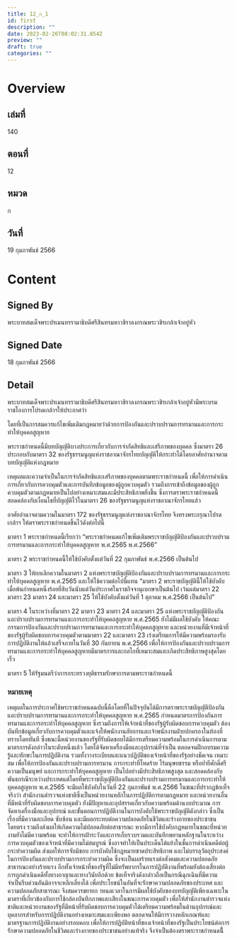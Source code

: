 ```yaml
---
title: 12_ก_1
id: first
description: ""
date: 2023-02-26T08:02:31.854Z
preview: ""
draft: true
categories: ""
---
```


# Overview

## เล่มที่
140

## ตอนที่ 
12

## หมวด
ก

## วันที่
19 กุมภาพันธ์ 2566

# Content

## Signed By
พระบาทสมเด็จพระปรเมนทรรามาธิบดีศรีสินทรมหาวชิราลงกรณพระวชิรเกล้าเจ้าอยู่หัว

## Signed Date
18 กุมภาพันธ์  2566

## Detail
พระบาทสมเด็จพระปรเมนทรรามาธิบดีศรีสินทรมหาวชิราลงกรณพระวชิรเกล้าเจ้าอยู่หัวมีพระบรมราชโองการโปรดเกล้าฯให้ประกาศว่า  

โดยที่เป็นการสมควรแก้ไขเพิ่มเติมกฎหมายว่าด้วยการป้องกันและปราบปรามการทรมานและการกระทำให้บุคคลสูญหาย  

พระราชกำหนดนี้มีบทบัญญัติบางประการเกี่ยวกับการจำกัดสิทธิและเสรีภาพของบุคคล  ซึ่งมาตรา 26 ประกอบกับมาตรา 32 ของรัฐธรรมนูญแห่งราชอาณาจักรไทยบัญญัติให้กระทำได้โดยอาศัยอำนาจตามบทบัญญัติแห่งกฎหมาย 

เหตุผลและความจำเป็นในการจำกัดสิทธิและเสรีภาพของบุคคลตามพระราชกำหนดนี้  เพื่อให้การดำเนินการเกี่ยวกับการควบคุมตัวและการบันทึกข้อมูลของผู้ถูกควบคุมตัว  รวมถึงการเข้าถึงข้อมูลของผู้ถูกควบคุมตัวตามกฎหมายเป็นไปอย่างเหมาะสมและมีประสิทธิภาพยิ่งขึ้น  ซึ่งการตราพระราชกำหนดนี้สอดคล้องกับเงื่อนไขที่บัญญัติไว้ในมาตรา 26 ของรัฐธรรมนูญแห่งราชอาณาจักรไทยแล้ว

อาศัยอำนาจตามความในมาตรา 172 ของรัฐธรรมนูญแห่งราชอาณาจักรไทย จึงทรงพระกรุณาโปรดเกล้าฯ  ให้ตราพระราชกำหนดขึ้นไว้ดังต่อไปนี้

มาตรา 1 พระราชกำหนดนี้เรียกว่า “พระราชกำหนดแก้ไขเพิ่มเติมพระราชบัญญัติป้องกันและปราบปรามการทรมานและการกระทำให้บุคคลสูญหาย พ.ศ.2565 พ.ศ.2566”

มาตรา 2 พระราชกำหนดนี้ให้ใช้บังคับตั้งแต่วันที่ 22 กุมภาพันธ์ พ.ศ.2566 เป็นต้นไป

มาตรา 3 ให้ยกเลิกความในมาตรา 2 แห่งพระราชบัญญัติป้องกันและปราบปรามการทรมานและการกระทำให้บุคคลสูญหาย พ.ศ.2565 และให้ใช้ความต่อไปนี้แทน “มาตรา 2 พระราชบัญญัตินี้ให้ใช้บังคับเมื่อพ้นกำหนดหนึ่งร้อยยี่สิบวันนับแต่วันประกาศในราชกิจจานุเบกษาเป็นต้นไป  เว้นแต่มาตรา 22 มาตรา 23 มาตรา 24 และมาตรา  25 ให้ใช้บังคับตั้งแต่วันที่ 1 ตุลาคม พ.ศ.2566 เป็นต้นไป”

มาตรา 4 ในระหว่างที่มาตรา 22 มาตรา 23 มาตรา 24 และมาตรา 25 แห่งพระราชบัญญัติป้องกันและปราบปรามการทรมานและการกระทำให้บุคคลสูญหาย พ.ศ.2565 ยังไม่มีผลใช้บังคับ  ให้คณะกรรมการป้องกันและปราบปรามการทรมานและการกระทำให้บุคคลสูญหาย  และหน่วยงานที่มีเจ้าหน้าที่ของรัฐผู้รับผิดชอบการควบคุมตัวตามมาตรา 22 และมาตรา 23  เร่งเตรียมการให้มีความพร้อมรองรับการปฏิบัติงานให้แล้วเสร็จภายในวันที่ 30 กันยายน พ.ศ.2566 เพื่อให้การป้องกันและปราบปรามการทรมานและการกระทำให้บุคคลสูญหายมีมาตรการและกลไกที่เหมาะสมและเกิดประสิทธิภาพสูงสุดโดยเร็ว

มาตรา 5 ให้รัฐมนตรีว่าการกระทรวงยุติธรรมรักษาการตามพระราชกำหนดนี้

### หมายเหตุ

เหตุผลในการประกาศใช้พระราชกำหนดฉบับนี้คือโดยที่ในปัจจุบันได้มีการตราพระราชบัญญัติป้องกันและปราบปรามการทรมานและการกระทำให้บุคคลสูญหาย พ.ศ.2565 กำหนดมาตรการป้องกันการทรมานและการกระทำให้บุคคลสูญหาย  ซึ่งรวมถึงการให้เจ้าหน้าที่ของรัฐผู้รับผิดชอบการควบคุมตัว  ต้องบันทึกข้อมูลเกี่ยวกับการควบคุมตัวและแจ้งให้พนักงานอัยการและเจ้าพนักงานฝ่ายปกครองในท้องที่ทราบโดยทันที  ซึ่งขณะนี้หน่วยงานของรัฐที่รับผิดชอบได้มีการเตรียมความพร้อมในการดำเนินการตามมาตรการดังกล่าวในระดับหนึ่งแล้ว โดยได้จัดหาเครื่องมือและอุปกรณ์ที่จำเป็น ตลอดจนฝึกอบรมความรู้และทักษะในการปฏิบัติงาน  รวมทั้งวางระเบียบและแนวปฏิบัติของเจ้าหน้าที่ของรัฐอย่างชัดเจน เหมาะสม  เพื่อให้การป้องกันและปราบปรามการทรมาน การกระทำที่โหดร้าย ไร้มนุษยธรรม หรือย่ำยีศักดิ์ศรีความเป็นมนุษย์  และการกระทำให้บุคคลสูญหาย เป็นไปอย่างมีประสิทธิภาพสูงสุด  และสอดคล้องกับพันธกรณีระหว่างประเทศแต่โดยที่พระราชบัญญัติป้องกันและปราบปรามการทรมานและการกระทำให้บุคคลสูญหาย พ.ศ.2565 จะมีผลใช้บังคับในวันที่ 22 กุมภาพันธ์ พ.ศ.2566 ในขณะที่ปรากฏข้อเท็จจริงว่า  สำนักงานตำรวจแห่งชาติซึ่งเป็นหน่วยงานหลักในการปฏิบัติการตามกฎหมาย  และหน่วยงานอื่นที่มีหน้าที่รับผิดชอบการควบคุมตัว ยังมีปัญหาและอุปสรรคเกี่ยวกับความพร้อมด้านงบประมาณ  การจัดหาเครื่องมือและอุปกรณ์ และขั้นตอนการปฏิบัติงานในการบังคับใช้พระราชบัญญัติดังกล่าว  ซึ่งเป็นเรื่องที่มีความละเอียด ซับซ้อน และมีผลกระทบต่อความปลอดภัยในชีวิตและร่างกายของประชาชนโดยตรง  รวมถึงส่งผลให้เกิดความไม่ปลอดภัยต่อสาธารณะ หากมีการใช้บังคับกฎหมายในขณะที่หน่วยงานยังไม่มีความพร้อม  จะทำให้การเฝ้าระวังและการเก็บรวบรวมและบันทึกพยานหลักฐานในระหว่างการควบคุมตัวของเจ้าหน้าที่มีความไม่สมบูรณ์  ซึ่งอาจทำให้เป็นประเด็นโต้แย้งในชั้นการดำเนินคดีต่อผู้กระทำความผิด ส่งผลให้การจับมิชอบ การบังคับใช้กฎหมายขาดประสิทธิภาพ และไม่บรรลุวัตถุประสงค์ในการป้องกันและปราบปรามการกระทำความผิด  ซึ่งจะเป็นผลร้ายแรงต่อสังคมและความปลอดภัยสาธารณะอย่างร้ายแรง  อีกทั้งเจ้าหน้าที่ของรัฐที่ไม่มีทรัพยากรในการปฏิบัติงานที่พร้อมยังต้องเสี่ยงต่อการถูกดำเนินคดีทั้งทางอาญาและทางวินัยอีกด้วย ข้อเท็จจริงดังกล่าวถือเป็นกรณีฉุกเฉินที่มีความจำเป็นรีบด่วนอันมิอาจจะหลีกเลี่ยงได้  เพื่อประโยชน์ในอันที่จะรักษาความปลอดภัยของประเทศ และความปลอดภัยสาธารณะ จึงสมควรขยายก าหนดเวลาในการมีผลใช้บังคับของบทบัญญัติเพียงเฉพาะในมาตราที่เกี่ยวข้องกับการใช้กล้องบันทึกภาพและเสียงในขณะการควบคุมตัว เพื่อให้สำนักงานตำรวจแห่งชาติและหน่วยงานของรัฐที่มีหน้าที่รับผิดชอบการควบคุมตัวได้เตรียมความพร้อมในด้านอุปกรณ์และบุคลากรสำหรับการปฏิบัติงานอย่างเหมาะสมและเพียงพอ  ตลอดจนให้มีการวางหลักเกณฑ์และมาตรฐานการปฏิบัติงานอย่างรอบคอบ  เพื่อให้การปฏิบัติหน้าที่ของเจ้าหน้าที่ของรัฐเป็นประโยชน์ต่อการรักษาความปลอดภัยในชีวิตและร่างกายของประชาชนอย่างแท้จริง  จึงจำเป็นต้องตราพระราชกำหนดนี้้
